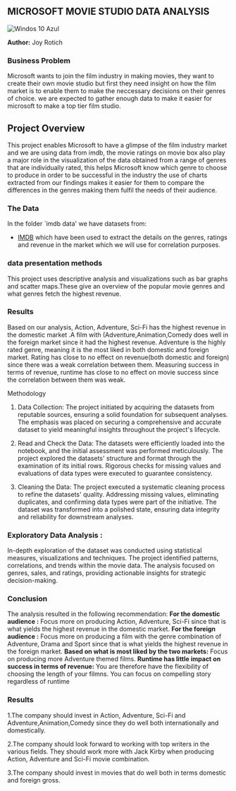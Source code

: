 ## MICROSOFT MOVIE STUDIO DATA ANALYSIS
![Windos 10 Azul](https://github.com/user-attachments/assets/967647ba-06ad-4b94-b008-eae2d4b07059)


**Author:** Joy Rotich


### Business Problem

Microsoft wants to join the film industry in making movies, they want to create their own movie studio but first they need insight on how the film market is to enable them to make the neccessary decisions on their genres of choice. we are expected to gather enough data to make it easier for microsoft to make a top tier film studio. 


## Project Overview

This project enables Microsoft to have a glimpse of the film industry market and we are using data from imdb, the movie ratings on movie box also play a major role in the visualization of the data obtained from a range of genres that are individually rated, this helps Microsoft know which genre to choose to produce in order to be successful in the industry the use of charts extracted from our findings makes it easier for them to compare the differences in the genres making them fulfil the needs of their audience. 

### The Data

In the folder `imdb data' we have datasets from:
* [IMDB](https://www.imdb.com/) which have been used to extract the details on the genres, ratings and revenue in the market which we will use for correlation purposes. 

### data presentation methods
This project uses descriptive analysis and visualizations such as bar graphs and scatter maps.These give an overview of the popular movie genres and what genres fetch the highest revenue.

### Results
Based on our analysis,  Action, Adventure, Sci-Fi has the highest revenue in the domestic market .A film with (Adventure,Animation,Comedy does well in the foreign market since it had the highest revenue. Adventure is the highly rated genre, meaning it is the most liked in both domestic and foreign market. Rating has close to no effect on revenue(both domestic and foreign) since there was a weak correlation between them. Measuring success in terms of revenue, runtime has close to no effect on movie success since the correlation between them was weak.

Methodology

1. Data Collection:
The project initiated by acquiring the datasets from reputable sources, ensuring a solid foundation for subsequent analyses. The emphasis was placed on securing a comprehensive and accurate dataset to yield meaningful insights throughout the project's lifecycle.

3. Read and Check the Data:
The datasets were efficiently loaded into the notebook, and the initial assessment was performed meticulously. The project explored the datasets' structure and format through the examination of its initial rows. Rigorous checks for missing values and evaluations of data types were executed to guarantee consistency.

5. Cleaning the Data:
The project executed a systematic cleaning process to refine the datasets' quality. Addressing missing values, eliminating duplicates, and confirming data types were part of the initiative. The dataset was transformed into a polished state, ensuring data integrity and reliability for downstream analyses.

### Exploratory Data Analysis :
In-depth exploration of the dataset was conducted using statistical measures, visualizations and techniques. The project identified patterns, correlations, and trends within the movie data. The analysis focused on genres, sales, and ratings, providing actionable insights for strategic decision-making.


### Conclusion
The analysis resulted in the following recommendation:
**For the domestic audience :** Focus more on producing  Action, Adventure, Sci-Fi since that is what yields the highest revenue in the domestic market.
**For the foreign audience :** Focus more on producing a film with the genre combination of Adventure, Drama and Sport since that is what yields the highest revenue in the foreign market.
**Based on what is most liked by the two markets:** Focus on producing more Adventure themed films.
**Runtime has little impact on success in terms of revenue:** You are therefore have the flexibility of choosing the length of your filmns. You can focus on compelling story regardless of runtime

### Results
1.The company should invest in Action, Adventure, Sci-Fi and Adventure,Animation,Comedy since they do well both internationally and domestically.

2.The company should look forward to working with top writers in the various fields. They should work more with Jack Kirby when producing Action, Adventure and Sci-Fi movie combination.

3.The company should invest in movies that do well both in terms domestic and foreign gross.

